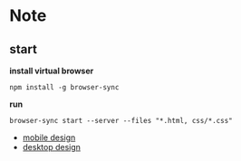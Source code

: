 # Note

## start

**install virtual browser**

```
npm install -g browser-sync
```

**run**

```
browser-sync start --server --files "*.html, css/*.css"
```

- [mobile design](https://xd.adobe.com/view/6fa99b5b-90ae-40fa-be58-331463f75bc7-3afa/)
- [desktop design](https://xd.adobe.com/view/d11f0dcc-e34d-467b-87c3-3b184b62b921-844c/?fullscreen)